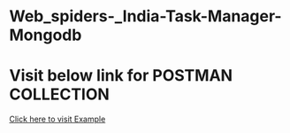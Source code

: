 # Web_spiders-_India-Task-Manager-Mongodb
# Visit below link for POSTMAN COLLECTION
<a href="https://webspiders.postman.co/workspace/WebSpiders-Workspace~21ec1a32-dbce-4085-9338-2547476cf2ed/collection/22131487-007a1c3f-ea8c-447e-b1aa-3257d8e542d3?action=share&creator=22131487" target="_blank">Click here to visit Example</a>
